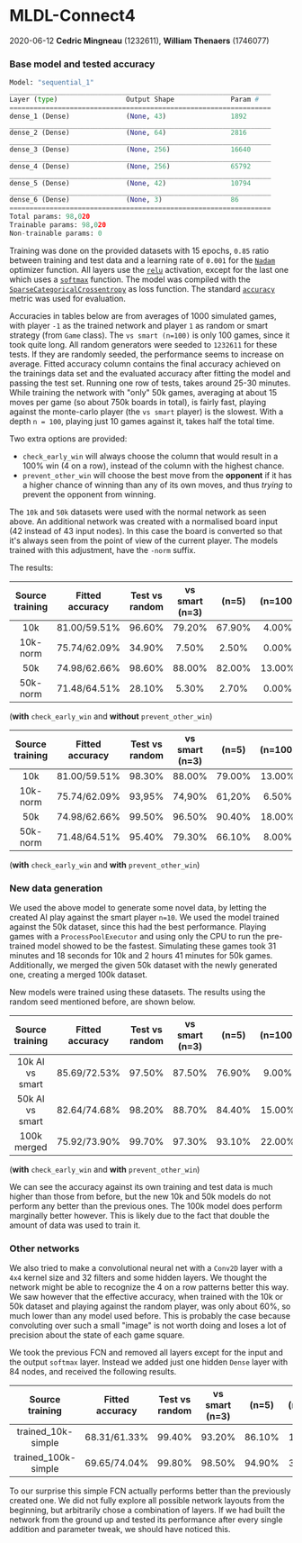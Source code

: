 # MLDL-Connect4
2020-06-12 **Cedric Mingneau** (1232611), **William Thenaers** (1746077)

### Base model and tested accuracy

```python
Model: "sequential_1"
_________________________________________________________________
Layer (type)                 Output Shape              Param #
=================================================================
dense_1 (Dense)              (None, 43)                1892
_________________________________________________________________
dense_2 (Dense)              (None, 64)                2816
_________________________________________________________________
dense_3 (Dense)              (None, 256)               16640
_________________________________________________________________
dense_4 (Dense)              (None, 256)               65792
_________________________________________________________________
dense_5 (Dense)              (None, 42)                10794
_________________________________________________________________
dense_6 (Dense)              (None, 3)                 86
=================================================================
Total params: 98,020
Trainable params: 98,020
Non-trainable params: 0
```

Training was done on the provided datasets with 15 epochs, `0.85` ratio between training and test data and a learning rate of `0.001` for the [`Nadam`](https://keras.io/api/optimizers/Nadam/) optimizer function. All layers use the [`relu`](https://keras.io/api/layers/activations/#relu-function) activation, except for the last one which uses a [`softmax`](https://keras.io/api/layers/activations/#softmax-function) function. The model was compiled with the [`SparseCategoricalCrossentropy`](https://keras.io/api/losses/probabilistic_losses/#sparsecategoricalcrossentropy-class) as loss function. The standard [`accuracy`](https://keras.io/api/metrics/accuracy_metrics/#accuracy-class) metric was used for evaluation.

Accuracies in tables below are from averages of 1000 simulated games, with player `-1` as the trained network and player `1` as random or smart strategy (from `Game` class). The `vs smart (n=100)` is only 100 games, since it took quite long. All random generators were seeded to `1232611` for these tests. If they are randomly seeded, the performance seems to increase on average. Fitted accuracy column contains the final accuracy achieved on the trainings data set and the evaluated accuracy after fitting the model and passing the test set. Running one row of tests, takes around 25-30 minutes. While training the network with "only" 50k games, averaging at about 15 moves per game (so about 750k boards in total), is fairly fast, playing against the monte-carlo player (the `vs smart` player) is the slowest. With a depth `n = 100`, playing just 10 games against it, takes half the total time.

Two extra options are provided:

- `check_early_win` will always choose the column that would result in a 100% win (4 on a row), instead of the column with the highest chance.
- `prevent_other_win` will choose the best move from the **opponent** if it has a higher chance of winning than any of its own moves, and thus *trying* to prevent the opponent from winning.

The `10k` and `50k` datasets were used with the normal network as seen above. An additional network was created with a normalised board input (42 instead of 43 input nodes). In this case the board is converted so that it's always seen from the point of view of the current player. The models trained with this adjustment, have the `-norm` suffix.

The results:

| Source training | Fitted accuracy | Test vs random | vs smart (n=3) |  (n=5)  | (n=100) |
| :-----: | :-----: | :-----: | :-----: | :-----: | :-----: |
| 10k | 81.00/59.51% | 96.60% | 79.20% | 67.90% |  4.00%  |
| 10k-norm | 75.74/62.09% | 34.90% |     7.50%      | 2.50%  | 0.00% |
| 50k |  74.98/62.66%   | 98.60% | 88.00% | 82.00% | 13.00% |
| 50k-norm | 71.48/64.51% | 28.10% | 5.30% | 2.70% | 0.00% |
(**with** `check_early_win` and **without** `prevent_other_win`)

| Source training | Fitted accuracy | Test vs random | vs smart (n=3) |  (n=5)  | (n=100) |
| :-----: | :-----: | :-----: | :-----: | :-----: | :-----: |
| 10k | 81.00/59.51% | 98.30% | 88.00% | 79.00% | 13.00% |
| 10k-norm | 75.74/62.09% | 93,95% | 74,9‬0% | 61,2‬0% | 6.50% |
| 50k | 74.98/62.66% | 99.50% | 96.50% | 90.40% | 18.00% |
| 50k-norm | 71.48/64.51% | 95.40% | 79.30% | 66.10% | 8.00% |
(**with** `check_early_win` and **with** `prevent_other_win`)

### New data generation

We used the above model to generate some novel data, by letting the created AI play against the smart player `n=10`. We used the model trained against the 50k dataset, since this had the best performance. Playing games with a `ProcessPoolExecutor` and using only the CPU to run the pre-trained model showed to be the fastest. Simulating these games took 31 minutes and 18 seconds for 10k and 2 hours 41 minutes for 50k games. Additionally, we merged the given 50k dataset with the newly generated one, creating a merged 100k dataset.

New models were trained using these datasets. The results using the random seed mentioned before, are shown below.

| Source training | Fitted accuracy | Test vs random | vs smart (n=3) |  (n=5)  | (n=100) |
| :-----: | :-----: | :-----: | :-----: | :-----: | :-----: |
| 10k AI vs smart | 85.69/72.53% | 97.50% | 87.50% | 76.90% | 9.00% |
| 50k AI vs smart | 82.64/74.68% | 98.20% | 88.70% | 84.40% | 15.00% |
| 100k merged | 75.92/73.90% | 99.70% | 97.30% | 93.10% | 22.00% |

(**with** `check_early_win` and **with** `prevent_other_win`)

We can see the accuracy against its own training and test data is much higher than those from before, but the new 10k and 50k models do not perform any better than the previous ones. The 100k model does perform marginally better however. This is likely due to the fact that double the amount of data was used to train it.

### Other networks

We also tried to make a convolutional neural net with a `Conv2D` layer with a `4x4` kernel size and 32 filters and some hidden layers. We thought the network might be able to recognize the 4 on a row patterns better this way. We saw however that the effective accuracy, when trained with the 10k or 50k dataset and playing against the random player, was only about 60%, so much lower than any model used before. This is probably the case because convoluting over such a small "image" is not worth doing and loses a lot of precision about the state of each game square.

We took the previous FCN and removed all layers except for the input and the output `softmax` layer. Instead we added just one hidden `Dense` layer with 84 nodes, and received the following results.

|   Source training   | Fitted accuracy | Test vs random | vs smart (n=3) | (n=5)  | (n=100) |
| :-----------------: | :-------------: | :------------: | :------------: | :----: | :-----: |
| trained_10k-simple  |  68.31/61.33%   |     99.40%     |     93.20%     | 86.10% | 17.00%  |
| trained_100k-simple |  69.65/74.04%   |     99.80%     |     98.50%     | 94.90% | 33.00%  |

To our surprise this simple FCN actually performs better than the previously created one. We did not fully explore all possible network layouts from the beginning, but arbitrarily chose a combination of layers. If we had built the network from the ground up and tested its performance after every single addition and parameter tweak, we should have noticed this. 